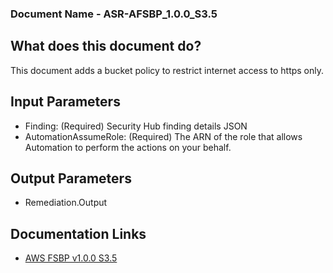 ### Document Name - ASR-AFSBP_1.0.0_S3.5

## What does this document do?
This document adds a bucket policy to restrict internet access to https only.

## Input Parameters
* Finding: (Required) Security Hub finding details JSON
* AutomationAssumeRole: (Required) The ARN of the role that allows Automation to perform the actions on your behalf.

## Output Parameters
* Remediation.Output

## Documentation Links
* [AWS FSBP v1.0.0 S3.5](https://docs.aws.amazon.com/securityhub/latest/userguide/securityhub-standards-fsbp-controls.html#fsbp-s3-5)
